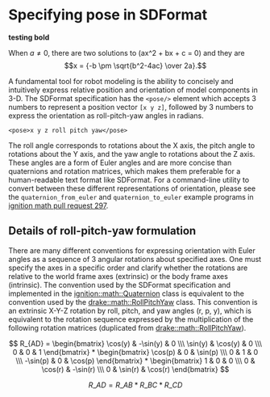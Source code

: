 # Specifying pose in SDFormat

<b>testing bold</b>

<script src='https://cdnjs.cloudflare.com/ajax/libs/mathjax/2.7.5/MathJax.js?config=TeX-MML-AM_CHTML' async></script>

When $a \ne 0$, there are two solutions to \(ax^2 + bx + c = 0\) and they are
$$x = {-b \pm \sqrt{b^2-4ac} \over 2a}.$$

A fundamental tool for robot modeling is the ability to concisely and
intuitively express relative position and orientation of model components
in 3-D.
The SDFormat specification has the `<pose/>` element which accepts 3 numbers
to represent a position vector `[x y z]`, followed by 3 numbers to express the
orientation as roll-pitch-yaw angles in radians.

    <pose>x y z roll pitch yaw</pose>

The roll angle corresponds to rotations about the X axis, the pitch angle
to rotations about the Y axis, and the yaw angle to rotations about the Z axis.
These angles are a form of Euler angles and are more concise than
quaternions and rotation matrices, which makes them preferable for a
human-readable text format like SDFormat.
For a command-line utility to convert between these different representations
of orientation, please see the `quaternion_from_euler` and `quaternion_to_euler`
example programs in
[ignition math pull request 297](https://bitbucket.org/ignitionrobotics/ign-math/pull-requests/297/examples-converting-between-euler-angles/diff).

## Details of roll-pitch-yaw formulation

There are many different conventions for expressing orientation with Euler
angles as a sequence of 3 angular rotations about specified axes.
One must specify the axes in a specific order and clarify whether the rotations
are relative to the world frame axes (extrinsic) or the body frame axes
(intrinsic).
The convention used by the SDFormat specification and implemented in the
[ignition::math::Quaternion](https://bitbucket.org/ignitionrobotics/ign-math/src/ignition-math4_4.0.0/include/ignition/math/Quaternion.hh#Quaternion.hh-308:398)
class is equivalent to the convention used by the
[drake::math::RollPitchYaw](https://github.com/RobotLocomotion/drake/blob/246b2c038/math/roll_pitch_yaw.h#L19-L31)
class.
This convention is an extrinsic X-Y-Z rotation by roll, pitch, and yaw angles
(r, p, y), which is equivalent to the rotation sequence expressed by the
multiplication of the following rotation matrices (duplicated from
[drake::math::RollPitchYaw](https://github.com/RobotLocomotion/drake/blob/246b2c038/math/roll_pitch_yaw.h#L19-L31)).

$$
    R_{AD}
    =
    \begin{bmatrix}
      \cos(y) & -\sin(y) & 0 \\\
      \sin(y) &  \cos(y) & 0 \\\
           0  &       0  & 1
    \end{bmatrix}
    *
    \begin{bmatrix}
       \cos(p) & 0 & \sin(p) \\\
            0  & 1 &      0  \\\
      -\sin(p) & 0 & \cos(p)
    \end{bmatrix}
    *
    \begin{bmatrix}
      1 &      0  &       0  \\\
      0 & \cos(r) & -\sin(r) \\\
      0 & \sin(r) &  \cos(r)
    \end{bmatrix}
$$

$$ R\_{AD} = R\_{AB} * R\_{BC} * R\_{CD} $$
